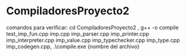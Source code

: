 # CompiladoresProyecto2

comandos para verificar: cd CompiladoresProyecto2 , g++ -o compile test_imp_fun.cpp imp.cpp imp_parser.cpp imp_printer.cpp imp_interpreter.cpp imp_value.cpp imp_typechecker.cpp imp_type.cpp imp_codegen.cpp, .\compile.exe {nombre del archivo}
